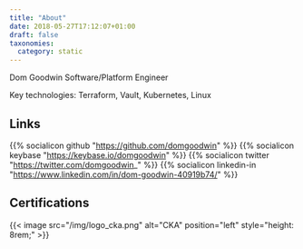 ```yaml
---
title: "About"
date: 2018-05-27T17:12:07+01:00
draft: false
taxonomies:
  category: static
---
```

Dom Goodwin
Software/Platform Engineer

Key technologies: Terraform, Vault, Kubernetes, Linux

## Links

{{% socialicon github "https://github.com/domgoodwin" %}}
{{% socialicon keybase "https://keybase.io/domgoodwin" %}}
{{% socialicon twitter "https://twitter.com/domgoodwin_" %}}
{{% socialicon linkedin-in "https://www.linkedin.com/in/dom-goodwin-40919b74/" %}}

## Certifications

{{< image src="/img/logo_cka.png" alt="CKA" position="left" style="height: 8rem;" >}}